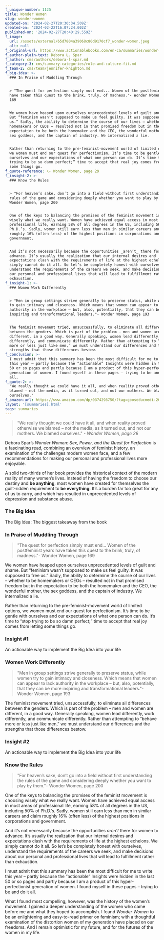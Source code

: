 ```yaml
---
f_unique-number: 1125
title: Wonder Women
slug: wonder-women
updated-on: '2024-02-27T20:30:34.509Z'
created-on: '2024-02-22T16:07:24.002Z'
published-on: '2024-02-27T20:40:29.559Z'
f_image:
  url: /assets/external/65d7804a39068c80d9170cf7_wonder-women.jpeg
  alt: null
f_original-url: https://www.actionablebooks.com/en-ca/summaries/wonder-women/
f_author-plain-text: Debora L. Spar
f_author: cms/authors/debora-l-spar.md
f_category-3: cms/summary-categories/role-and-culture-fit.md
f_team-2: cms/team/jennifer-knighton.md
f_big-idea: >-
  ### In Praise of Muddling Through


  > "The quest for perfection simply must end... Women of the postfeminist years
  have taken this quest to the brink, truly, of madness."- Wonder Women, page
  169


  We women have heaped upon ourselves unprecedented levels of guilt and shame.
  But “feminism wasn’t supposed to make us feel guilty. It was supposed to free
  us.” Sadly, the ability to determine the course of our lives – whether to be
  homemakers or CEOs – resulted not in that promised freedom but in the
  expectation to be both the homemaker and the CEO, the wonderful mother, the
  sex goddess, and the captain of industry. We internalized a lie.


  Rather than returning to the pre-feminist-movement world of limited options,
  we women must end our quest for perfectionism. It’s time to be gentle with
  ourselves and our expectations of what one person can do. It’s time to “stop
  trying to be so damn perfect;” time to accept that real joy comes from letting
  some things go.
f_quote-reference: \- Wonder Women, page 29
f_insight-2: >-
  ### Know the Rules


  > "For heaven’s sake, don’t go into a field without first understanding the
  rules of the game and considering deeply whether you want to play by them."-
  Wonder Women, page 200


  One of the keys to balancing the promises of the feminist movement is choosing
  wisely what we really want. Women have achieved equal access in most areas of
  professional life, earning 58% of all degrees in the US, including 50% of
  Ph.D.’s. Sadly, women still earn less than men in similar careers and claim
  roughly 16% (often less) of the highest positions in corporations and
  government.


  And it’s not necessarily because the opportunities _aren’t_ there for women to
  advance. It’s usually the realization that our internal desires and
  expectations clash with the requirements of life at the highest echelons. We
  simply cannot do it all. So let’s be completely honest with ourselves,
  understand the requirements of the careers we seek, and make decisions about
  our personal and professional lives that will lead to fulfillment rather than
  exhaustion.
f_insight-1: >-
  ### Women Work Differently


  > "Men in group settings strive generally to preserve status, while women try
  to gain intimacy and closeness. Which means that women can appear to lack
  authority in the workplace – but, also, potentially, that they can be more
  inspiring and transformational leaders."- Wonder Women, page 193


  The feminist movement tried, unsuccessfully, to eliminate all differences
  between the genders. Which is part of the problem – men and women are
  different, in a good way. Generally speaking, women lead differently, work
  differently, and communicate differently. Rather than attempting to “behave
  more or less just like men,” we must understand our differences and the
  strengths that those differences bestow.
f_conclusion: >-
  I must admit that this summary has been the most difficult for me to write
  this year – partly because the “actionable” Insights were hidden in the last
  50 or so pages and partly because I am a product of this hyper-perfectionist
  generation of women. I found myself in these pages – trying to be and do it
  all.
f_quote-2: >-
  "We really thought we could have it all, and when reality proved otherwise we
  blamed – not the media, as it turned out, and not our mothers. We blamed
  ourselves."
f_amazon-url: https://www.amazon.com/dp/0374298750/?tag=gooseducmedi-20
layout: '[summaries].html'
tags: summaries
---
```


> "We really thought we could have it all, and when reality proved otherwise we blamed – not the media, as it turned out, and not our mothers. We blamed ourselves." _\- Wonder Women, page 29_

Debora Spar’s _Wonder Women: Sex, Power, and the Quest for Perfection_ is a fascinating read, combining an overview of feminist history, an examination of the challenges modern women face, and a few recommendations for making our personal and professional lives more enjoyable.

A solid two-thirds of her book provides the historical context of the modern reality of many women’s lives. Instead of having the freedom to choose our destiny and **be anything**, most women have created for themselves the guilt-ridden requirement to **be everything**. It’s a burden far too great for any of us to carry, and which has resulted in unprecedented levels of depression and substance abuse.

### The Big Idea

The Big Idea: The biggest takeaway from the book

### In Praise of Muddling Through

> "The quest for perfection simply must end... Women of the postfeminist years have taken this quest to the brink, truly, of madness."- Wonder Women, page 169

We women have heaped upon ourselves unprecedented levels of guilt and shame. But “feminism wasn’t supposed to make us feel guilty. It was supposed to free us.” Sadly, the ability to determine the course of our lives – whether to be homemakers or CEOs – resulted not in that promised freedom but in the expectation to be both the homemaker and the CEO, the wonderful mother, the sex goddess, and the captain of industry. We internalized a lie.

Rather than returning to the pre-feminist-movement world of limited options, we women must end our quest for perfectionism. It’s time to be gentle with ourselves and our expectations of what one person can do. It’s time to “stop trying to be so damn perfect;” time to accept that real joy comes from letting some things go.

### Insight #1

An actionable way to implement the Big Idea into your life

### Women Work Differently

> "Men in group settings strive generally to preserve status, while women try to gain intimacy and closeness. Which means that women can appear to lack authority in the workplace – but, also, potentially, that they can be more inspiring and transformational leaders."- Wonder Women, page 193

The feminist movement tried, unsuccessfully, to eliminate all differences between the genders. Which is part of the problem – men and women are different, in a good way. Generally speaking, women lead differently, work differently, and communicate differently. Rather than attempting to “behave more or less just like men,” we must understand our differences and the strengths that those differences bestow.

### Insight #2

An actionable way to implement the Big Idea into your life

### Know the Rules

> "For heaven’s sake, don’t go into a field without first understanding the rules of the game and considering deeply whether you want to play by them."- Wonder Women, page 200

One of the keys to balancing the promises of the feminist movement is choosing wisely what we really want. Women have achieved equal access in most areas of professional life, earning 58% of all degrees in the US, including 50% of Ph.D.’s. Sadly, women still earn less than men in similar careers and claim roughly 16% (often less) of the highest positions in corporations and government.

And it’s not necessarily because the opportunities _aren’t_ there for women to advance. It’s usually the realization that our internal desires and expectations clash with the requirements of life at the highest echelons. We simply cannot do it all. So let’s be completely honest with ourselves, understand the requirements of the careers we seek, and make decisions about our personal and professional lives that will lead to fulfillment rather than exhaustion.

I must admit that this summary has been the most difficult for me to write this year – partly because the “actionable” Insights were hidden in the last 50 or so pages and partly because I am a product of this hyper-perfectionist generation of women. I found myself in these pages – trying to be and do it all.

What I found most compelling, however, was the history of the women’s movement. I gained a deeper understanding of the women who came before me and what they hoped to accomplish. I found _Wonder Women_ to be an enlightening and easy-to-read primer on feminism; with a thoughtful examination of the distortion women of my generation have placed on our freedoms. And I remain optimistic for my future, and for the futures of the women in my life.
